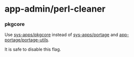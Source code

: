 # app-admin/perl-cleaner

### pkgcore
Use [sys-apps/pkgcore](../sys-apps/pkgcore.md) instead of [sys-apps/portage](../sys-apps/portage.md) and [app-portage/portage-utils](../app-portage/portage-utils.md).

It is safe to disable this flag.
